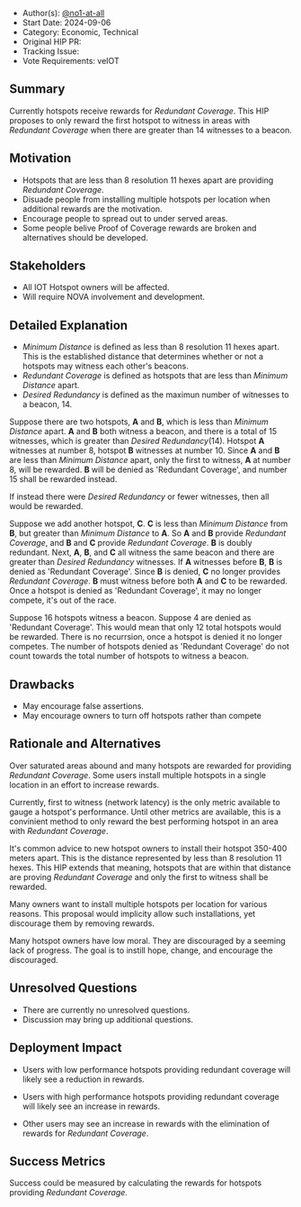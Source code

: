 - Author(s): [@no1-at-all](https://github.com/No1-at-all)
- Start Date: 2024-09-06
- Category: Economic, Technical
- Original HIP PR: 
- Tracking Issue: 
- Vote Requirements: veIOT

## Summary
Currently hotspots receive rewards for *Redundant Coverage*.  This HIP proposes to only reward the first hotspot to witness in areas with *Redundant Coverage* when there are greater than 14 witnesses to a beacon.
## Motivation
- Hotspots that are less than 8 resolution 11 hexes apart are providing *Redundant Coverage*.
- Disuade people from installing multiple hotspots per location when additional rewards are the motivation.
- Encourage people to spread out to under served areas.
- Some people belive Proof of Coverage rewards are broken and alternatives should be developed.

## Stakeholders
- All IOT Hotspot owners will be affected.
- Will require NOVA involvement and development.

## Detailed Explanation

- *Minimum Distance* is defined as less than 8 resolution 11 hexes apart.  This is the established distance that determines whether or not a hotspots may witness each other's beacons.
- *Redundant Coverage* is defined as hotspots that are less than *Minimum Distance* apart.
- *Desired Redundancy* is defined as the maximun number of witnesses to a beacon, 14.

Suppose there are two hotspots, **A** and **B**, which is less than *Minimum Distance* apart.  **A** and **B** both witness a beacon, and there is a total of 15 witnesses, which is greater than *Desired Redundancy*(14). Hotspot **A** witnesses at number 8, hotspot **B** witnesses at number 10. Since **A** and **B** are less than *Minimum Distance* apart, only the first to witness, **A** at number 8, will be rewarded.  **B** will be denied as 'Redundant Coverage', and number 15 shall be rewarded instead.

If instead there were *Desired Redundancy* or fewer witnesses, then all would be rewarded.

Suppose we add another hotspot, **C**. **C** is less than *Minimum Distance* from **B**, but greater than *Minimum Distance* to **A**.  So **A** and **B** provide *Redundant Coverage*, and **B** and **C** provide *Redundant Coverage*.  **B** is doubly redundant.  Next,  **A**, **B**, and **C** all witness the same beacon and there are greater than *Desired Redundancy* witnesses.  If **A** witnesses before **B**, **B** is denied as 'Redundant Coverage'.  Since **B** is denied, **C** no longer provides *Redundant Coverage*. **B** must witness before both **A** and **C** to be rewarded.  Once a hotspot is denied as 'Redundant Coverage', it may no longer compete, it's out of the race.

Suppose 16 hotspots witness a beacon.  Suppose 4 are denied as 'Redundant Coverage'.  This would mean that only 12 total hotspots would be rewarded.  There is no recurrsion, once a hotspot is denied it no longer competes.  The number of hotspots denied as 'Redundant Coverage' do not count towards the total number of hotspots to witness a beacon.

## Drawbacks
- May encourage false assertions.
- May encourage owners to turn off hotspots rather than compete

## Rationale and Alternatives
Over saturated areas abound and many hotspots are rewarded for providing *Redundant Coverage*.  Some users install multiple hotspots in a single location in an effort to increase rewards.  

Currently, first to witness (network latency) is the only metric available to gauge a hotspot's performance.  Until other metrics are available, this is a convinient method to only reward the best performing hotspot in an area with *Redundant Coverage*.

It's common advice to new hotspot owners to install their hotspot 350-400 meters apart.  This is the distance represented by less than 8 resolution 11 hexes.  This HIP extends that meaning, hotspots that are within that distance are proving *Redundant Coverage* and only the first to witness shall be rewarded.

Many owners want to install multiple hotspots per location for various reasons.  This proposal would implicity allow such installations, yet discourage them by removing rewards.

Many hotspot owners have low moral.  They are discouraged by a seeming lack of progress.  The goal is to instill hope, change, and encourage the discouraged.

## Unresolved Questions
- There are currently no unresolved questions.
- Discussion may bring up additional questions.

## Deployment Impact
- Users with low performance hotspots providing redundant coverage will likely see a reduction in rewards. 

- Users with high performance hotspots providing redundant coverage will likely see an increase in rewards.  

- Other users may see an increase in rewards with the elimination of rewards for *Redundant Coverage*.

## Success Metrics
Success could be measured by calculating the rewards for hotspots providing *Redundant Coverage*.

